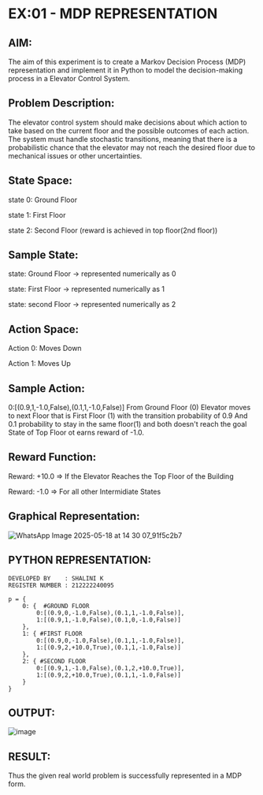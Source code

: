 # EX:01 - MDP REPRESENTATION

## AIM:

The aim of this experiment is to create a Markov Decision Process (MDP) representation and implement it in Python to model the decision-making process in a Elevator Control System.

## Problem Description: 

The elevator control system should make decisions about which action to take based on the current floor and the possible outcomes of each action. The system must handle stochastic transitions, meaning that there is a probabilistic chance that the elevator may not reach the desired floor due to mechanical issues or other uncertainties.

## State Space: 

state 0: Ground Floor

state 1: First Floor

state 2: Second Floor (reward is achieved in top floor(2nd floor))

## Sample State:

state: Ground Floor -> represented numerically as 0

state: First Floor -> represented numerically as 1

state: second Floor -> represented numerically as 2

## Action Space:

Action 0: Moves Down

Action 1: Moves Up

## Sample Action:

0:[(0.9,1,-1.0,False),(0.1,1,-1.0,False)] From Ground Floor (0) Elevator moves to next Floor that is First Floor (1) with the transition probability of 0.9 And 0.1 probability to stay in the same floor(1) and both doesn't reach the goal State of Top Floor ot earns reward of -1.0.

## Reward Function:

Reward: +10.0 => If the Elevator Reaches the Top Floor of the Building

Reward: -1.0 => For all other Intermidiate States

## Graphical Representation:

![WhatsApp Image 2025-05-18 at 14 30 07_91f5c2b7](https://github.com/user-attachments/assets/e82f4d4d-a37e-467a-8425-3661faf15aae)


## PYTHON REPRESENTATION:
```
DEVELOPED BY    : SHALINI K
REGISTER NUMBER : 212222240095
```
```
p = {
    0: {  #GROUND FLOOR
        0:[(0.9,0,-1.0,False),(0.1,1,-1.0,False)],
        1:[(0.9,1,-1.0,False),(0.1,0,-1.0,False)]
    },
    1: { #FIRST FLOOR
        0:[(0.9,0,-1.0,False),(0.1,1,-1.0,False)],
        1:[(0.9,2,+10.0,True),(0.1,1,-1.0,False)]
    },
    2: { #SECOND FLOOR
        0:[(0.9,1,-1.0,False),(0.1,2,+10.0,True)],
        1:[(0.9,2,+10.0,True),(0.1,1,-1.0,False)]
    }
}
```

## OUTPUT:

![image](https://github.com/user-attachments/assets/a73d7dac-e581-4ba8-8f1c-e5c41a1a19f9)


## RESULT:

Thus the given real world problem is successfully represented in a MDP form.
